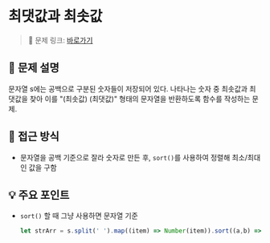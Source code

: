 # 최댓값과 최솟값

> 🔗 문제 링크: [바로가기](https://school.programmers.co.kr/learn/courses/30/lessons/12939) 

## 🌱 문제 설명
문자열 s에는 공백으로 구분된 숫자들이 저장되어 있다. 나타나는 숫자 중 최솟값과 최댓값을 찾아 이를 "(최솟값) (최댓값)" 형태의 문자열을 반환하도록 함수를 작성하는 문제.

## 🤔 접근 방식
- 문자열을 공백 기준으로 잘라 숫자로 만든 후, `sort()`를 사용하여 정렬해 최소/최대인 값을 구함

## 💡 주요 포인트
- `sort()` 할 때 그냥 사용하면 문자열 기준
  ```js
  let strArr = s.split(' ').map((item) => Number(item)).sort((a,b) => a-b);
  ```

